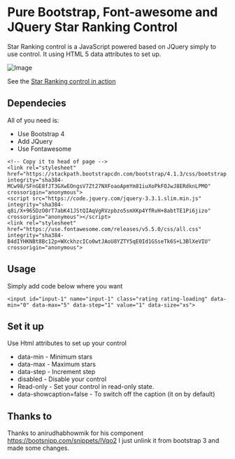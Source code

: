 # Pure Bootstrap, Font-awesome and JQuery Star Ranking Control

Star Ranking control is a JavaScript powered based on JQuery simply to use control. It using HTML 5 data attributes to set up.

![Image](https://rustem-bayetov.github.io/Bootstrap4-StarRanking/Preview.jpg)

See the [Star Ranking control in action](https://rustem-bayetov.github.io/Bootstrap4-StarRanking)


## Dependecies
All of you need is:
* Use Bootstrap 4 
* Add JQuery 
* Use Fontawesome 
``` 
<!-- Copy it to head of page -->
<link rel="stylesheet" href="https://stackpath.bootstrapcdn.com/bootstrap/4.1.3/css/bootstrap.min.css" integrity="sha384-MCw98/SFnGE8fJT3GXwEOngsV7Zt27NXFoaoApmYm81iuXoPkFOJwJ8ERdknLPMO" crossorigin="anonymous">
<script src="https://code.jquery.com/jquery-3.3.1.slim.min.js" integrity="sha384-q8i/X+965DzO0rT7abK41JStQIAqVgRVzpbzo5smXKp4YfRvH+8abtTE1Pi6jizo" crossorigin="anonymous"></script>
<link rel="stylesheet" href="https://use.fontawesome.com/releases/v5.5.0/css/all.css" integrity="sha384-B4dIYHKNBt8Bc12p+WXckhzcICo0wtJAoU8YZTY5qE0Id1GSseTk6S+L3BlXeVIU" crossorigin="anonymous">
```

## Usage
Simply add code below where you want

```
<input id="input-1" name="input-1" class="rating rating-loading" data-min="0" data-max="5" data-step="1" value="1" data-size="xs">
```

## Set it up
Use Html attributes to set up your control
* data-min - Minimum stars
* data-max - Maximum stars
* data-step - Increment step 
* disabled - Disable your control
* Read-only - Set your control in read-only state. 
* data-showcaption=false - To switch off the caption (it on by default)

## Thanks to
Thanks to anirudhabhowmik for his component https://bootsnipp.com/snippets/lVqo2
I just unlink it from bootstrap 3 and made some changes.
